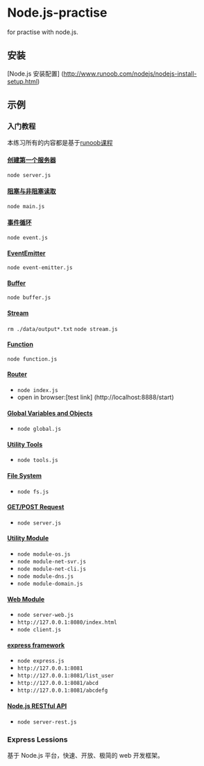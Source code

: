 # Node.js-practise

for practise with node.js.

## 安装

[Node.js 安装配置] (http://www.runoob.com/nodejs/nodejs-install-setup.html)

## 示例

### 入门教程
本练习所有的内容都是基于[runoob课程](http://www.runoob.com/nodejs/nodejs-tutorial.html "Node.js教程")  

#### [创建第一个服务器](http://www.runoob.com/nodejs/nodejs-http-server.html)
 `node server.js`

#### [阻塞与非阻塞读取](http://www.runoob.com/nodejs/nodejs-callback.html)
 `node main.js`

#### [事件循环](http://www.runoob.com/nodejs/nodejs-event-loop.html)
 `node event.js`

#### [EventEmitter](http://www.runoob.com/nodejs/nodejs-event.html)
 `node event-emitter.js`

#### [Buffer](http://www.runoob.com/nodejs/nodejs-buffer.html)
 `node buffer.js`

#### [Stream](http://www.runoob.com/nodejs/nodejs-stream.html)
 `rm ./data/output*.txt`
 `node stream.js`
#### [Function](http://www.runoob.com/nodejs/nodejs-function.html)
 `node function.js`

#### [Router](http://www.runoob.com/nodejs/nodejs-router.html)
- `node index.js`
- open in browser:[test link] (http://localhost:8888/start) 

#### [Global Variables and Objects](http://www.runoob.com/nodejs/nodejs-global-object.html)
- `node global.js`

#### [Utility Tools](http://www.runoob.com/nodejs/nodejs-util.html)
- `node tools.js`

#### [File System](http://www.runoob.com/nodejs/nodejs-fs.html)
- `node fs.js`

#### [GET/POST Request](http://www.runoob.com/nodejs/node-js-get-post.html)
- `node server.js`

#### [Utility Module](http://www.runoob.com/nodejs/nodejs-utitlity-module.html)
- `node module-os.js`
- `node module-net-svr.js`
- `node module-net-cli.js`
- `node module-dns.js`
- `node module-domain.js`

#### [Web Module](http://www.runoob.com/nodejs/nodejs-web-module.html)
- `node server-web.js`
- `http://127.0.0.1:8080/index.html`
- `node client.js`

#### [express framework](http://www.runoob.com/nodejs/nodejs-express-framework.html)
- `node express.js`
- `http://127.0.0.1:8081`
- `http://127.0.0.1:8081/list_user`
- `http://127.0.0.1:8081/abcd`
- `http://127.0.0.1:8081/abcdefg`

#### [Node.js RESTful API](http://www.runoob.com/nodejs/nodejs-restful-api.html)
- `node server-rest.js`

### Express Lessions
基于 Node.js 平台，快速、开放、极简的 web 开发框架。
####